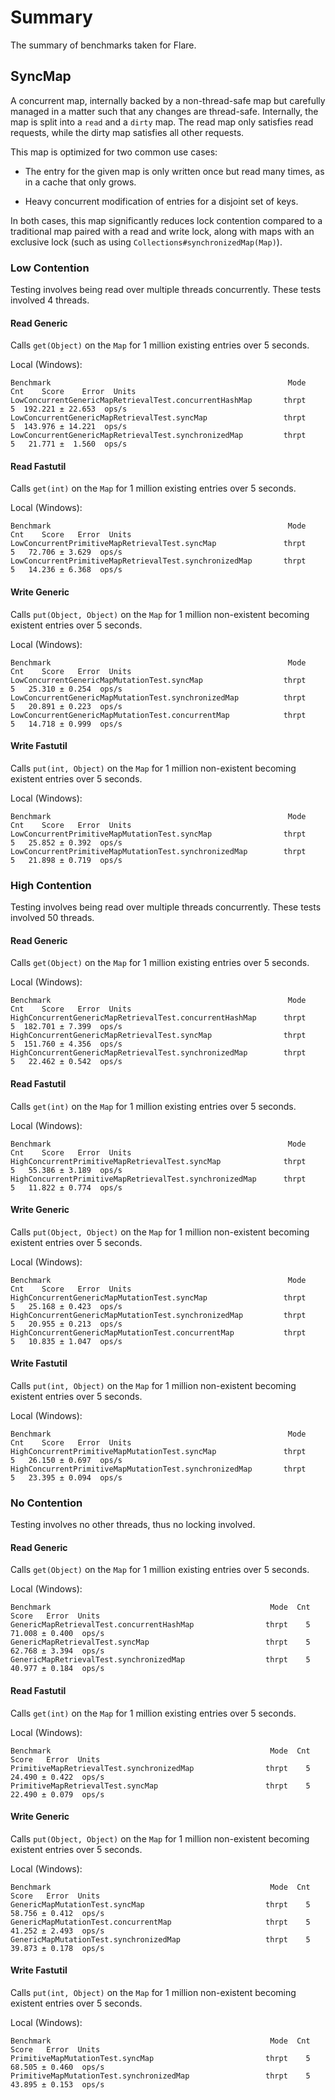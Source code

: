 # Summary

The summary of benchmarks taken for Flare.

## SyncMap

A concurrent map, internally backed by a non-thread-safe map but carefully
managed in a matter such that any changes are thread-safe. Internally, the
map is split into a `read` and a `dirty` map. The read map only satisfies read 
requests, while the dirty map satisfies all other requests.

This map is optimized for two common use cases:

- The entry for the given map is only written once but read many times, as 
  in a cache that only grows.
  
- Heavy concurrent modification of entries for a disjoint set of keys.

In both cases, this map significantly reduces lock contention compared
to a traditional map paired with a read and write lock, along with maps
with an exclusive lock (such as using `Collections#synchronizedMap(Map)`).

### Low Contention

Testing involves being read over multiple threads concurrently. These
tests involved 4 threads.

#### Read Generic

Calls `get(Object)` on the `Map` for 1 million existing entries over 5 seconds.

Local (Windows):
```
Benchmark                                                     Mode  Cnt    Score    Error  Units
LowConcurrentGenericMapRetrievalTest.concurrentHashMap       thrpt    5  192.221 ± 22.653  ops/s
LowConcurrentGenericMapRetrievalTest.syncMap                 thrpt    5  143.976 ± 14.221  ops/s
LowConcurrentGenericMapRetrievalTest.synchronizedMap         thrpt    5   21.771 ±  1.560  ops/s
```

#### Read Fastutil

Calls `get(int)` on the `Map` for 1 million existing entries over 5 seconds.

Local (Windows):
```
Benchmark                                                     Mode  Cnt    Score   Error  Units
LowConcurrentPrimitiveMapRetrievalTest.syncMap               thrpt    5   72.706 ± 3.629  ops/s
LowConcurrentPrimitiveMapRetrievalTest.synchronizedMap       thrpt    5   14.236 ± 6.368  ops/s
```

#### Write Generic

Calls `put(Object, Object)` on the `Map` for 1 million non-existent becoming existent
entries over 5 seconds.

Local (Windows):
```
Benchmark                                                     Mode  Cnt    Score   Error  Units
LowConcurrentGenericMapMutationTest.syncMap                  thrpt    5   25.310 ± 0.254  ops/s
LowConcurrentGenericMapMutationTest.synchronizedMap          thrpt    5   20.891 ± 0.223  ops/s
LowConcurrentGenericMapMutationTest.concurrentMap            thrpt    5   14.718 ± 0.999  ops/s
```

#### Write Fastutil

Calls `put(int, Object)` on the `Map` for 1 million non-existent becoming existent
entries over 5 seconds.

Local (Windows):
```
Benchmark                                                     Mode  Cnt    Score   Error  Units
LowConcurrentPrimitiveMapMutationTest.syncMap                thrpt    5   25.852 ± 0.392  ops/s
LowConcurrentPrimitiveMapMutationTest.synchronizedMap        thrpt    5   21.898 ± 0.719  ops/s
```

### High Contention

Testing involves being read over multiple threads concurrently. These
tests involved 50 threads.

#### Read Generic

Calls `get(Object)` on the `Map` for 1 million existing entries over 5 seconds.

Local (Windows):
```
Benchmark                                                     Mode  Cnt    Score   Error  Units
HighConcurrentGenericMapRetrievalTest.concurrentHashMap      thrpt    5  182.701 ± 7.399  ops/s
HighConcurrentGenericMapRetrievalTest.syncMap                thrpt    5  151.760 ± 4.356  ops/s
HighConcurrentGenericMapRetrievalTest.synchronizedMap        thrpt    5   22.462 ± 0.542  ops/s
```

#### Read Fastutil

Calls `get(int)` on the `Map` for 1 million existing entries over 5 seconds.

Local (Windows):
```
Benchmark                                                     Mode  Cnt    Score   Error  Units
HighConcurrentPrimitiveMapRetrievalTest.syncMap              thrpt    5   55.386 ± 3.189  ops/s
HighConcurrentPrimitiveMapRetrievalTest.synchronizedMap      thrpt    5   11.822 ± 0.774  ops/s
```

#### Write Generic

Calls `put(Object, Object)` on the `Map` for 1 million non-existent becoming existent
entries over 5 seconds.

Local (Windows):
```
Benchmark                                                     Mode  Cnt    Score   Error  Units
HighConcurrentGenericMapMutationTest.syncMap                 thrpt    5   25.168 ± 0.423  ops/s
HighConcurrentGenericMapMutationTest.synchronizedMap         thrpt    5   20.955 ± 0.213  ops/s
HighConcurrentGenericMapMutationTest.concurrentMap           thrpt    5   10.835 ± 1.047  ops/s
```

#### Write Fastutil

Calls `put(int, Object)` on the `Map` for 1 million non-existent becoming existent
entries over 5 seconds.

Local (Windows):
```
Benchmark                                                     Mode  Cnt    Score   Error  Units
HighConcurrentPrimitiveMapMutationTest.syncMap               thrpt    5   26.150 ± 0.697  ops/s
HighConcurrentPrimitiveMapMutationTest.synchronizedMap       thrpt    5   23.395 ± 0.094  ops/s
```

### No Contention

Testing involves no other threads, thus no locking involved.

#### Read Generic

Calls `get(Object)` on the `Map` for 1 million existing entries over 5 seconds.

Local (Windows):
```
Benchmark                                                 Mode  Cnt    Score   Error  Units
GenericMapRetrievalTest.concurrentHashMap                thrpt    5   71.008 ± 0.400  ops/s
GenericMapRetrievalTest.syncMap                          thrpt    5   62.768 ± 3.394  ops/s
GenericMapRetrievalTest.synchronizedMap                  thrpt    5   40.977 ± 0.184  ops/s
```

#### Read Fastutil

Calls `get(int)` on the `Map` for 1 million existing entries over 5 seconds.

Local (Windows):
```
Benchmark                                                 Mode  Cnt    Score   Error  Units
PrimitiveMapRetrievalTest.synchronizedMap                thrpt    5   24.490 ± 0.422  ops/s
PrimitiveMapRetrievalTest.syncMap                        thrpt    5   22.490 ± 0.079  ops/s
```

#### Write Generic

Calls `put(Object, Object)` on the `Map` for 1 million non-existent becoming existent
entries over 5 seconds.

Local (Windows):
```
Benchmark                                                 Mode  Cnt    Score   Error  Units
GenericMapMutationTest.syncMap                           thrpt    5   58.756 ± 0.412  ops/s
GenericMapMutationTest.concurrentMap                     thrpt    5   41.252 ± 2.493  ops/s
GenericMapMutationTest.synchronizedMap                   thrpt    5   39.873 ± 0.178  ops/s
```

#### Write Fastutil

Calls `put(int, Object)` on the `Map` for 1 million non-existent becoming existent
entries over 5 seconds.

Local (Windows):
```
Benchmark                                                 Mode  Cnt    Score   Error  Units
PrimitiveMapMutationTest.syncMap                         thrpt    5   68.505 ± 0.460  ops/s
PrimitiveMapMutationTest.synchronizedMap                 thrpt    5   43.895 ± 0.153  ops/s
```
